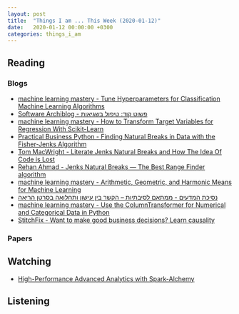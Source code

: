 ```yaml
---
layout: post
title:  "Things I am ... This Week (2020-01-12)"
date:   2020-01-12 00:00:00 +0300
categories: things_i_am
---
```


<!-- # Things I am ... This Week   -->

## Reading  

### Blogs

- [machine learning mastery - Tune Hyperparameters for Classification Machine Learning Algorithms][mlm1]
- [Software Archiblog - פשוט קוד: טיפול בשגיאות][sa1]
- [machine learning mastery - How to Transform Target Variables for Regression With Scikit-Learn][mlm2]
- [Practical Business Python - Finding Natural Breaks in Data with the Fisher-Jenks Algorithm][pb1]
- [Tom MacWright - Literate Jenks Natural Breaks and How The Idea Of Code is Lost][mac1]
- [Rehan Ahmad - Jenks Natural Breaks — The Best Range Finder algorithm][md1]
- [machine learning mastery - Arithmetic, Geometric, and Harmonic Means for Machine Learning][mlm3]
- [נסיכת המדעים - ממתאם לסיבתיות – הקשר בין עישון ותחלואה בסרטן הריאה][sp1]
- [machine learning mastery - Use the ColumnTransformer for Numerical and Categorical Data in Python][mlm4]
- [StitchFix - Want to make good business decisions? Learn causality][sf1]

### Papers

## Watching  

- [High-Performance Advanced Analytics with Spark-Alchemy][db1]

## Listening  

[mlm1]:https://machinelearningmastery.com/hyperparameters-for-classification-machine-learning-algorithms/
[sa1]:http://www.softwarearchiblog.com/2019/12/simply-code-exception-handling.html
[db1]:https://databricks.com/session_eu19/high-performance-advanced-analytics-with-spark-alchemy
[mlm2]:https://machinelearningmastery.com/how-to-transform-target-variables-for-regression-with-scikit-learn/
[pb1]:https://pbpython.com/natural-breaks.html
[mac1]:https://macwright.org/2013/02/18/literate-jenks.html
[mlm3]:https://machinelearningmastery.com/arithmetic-geometric-and-harmonic-means-for-machine-learning/
[sp1]:http://www.sci-princess.info/archives/3601
[md1]:https://medium.com/analytics-vidhya/jenks-natural-breaks-best-range-finder-algorithm-8d1907192051
[mlm4]:https://machinelearningmastery.com/columntransformer-for-numerical-and-categorical-data/
[sf1]:https://multithreaded.stitchfix.com/blog/2019/12/19/good-marketing-decisions/
